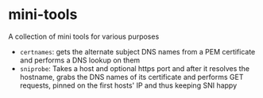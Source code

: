 # mini-tools
A collection of mini tools for various purposes

* `certnames`: gets the alternate subject DNS names from a PEM certificate and performs a DNS lookup on them
* `sniprobe`: Takes a host and optional https port and after it resolves the
  hostname, grabs the DNS names of its certificate and performs GET requests,
  pinned on the first hosts' IP and thus keeping SNI happy